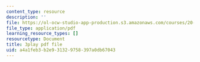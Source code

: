 ```yaml
---
content_type: resource
description: ''
file: https://ol-ocw-studio-app-production.s3.amazonaws.com/courses/20-219-becoming-the-next-bill-nye-writing-and-hosting-the-educational-show-january-iap-2015/a4a1feb3b2e931329758397a0db67043_3HnHQXWIFd4.pdf
file_type: application/pdf
learning_resource_types: []
resourcetype: Document
title: 3play pdf file
uid: a4a1feb3-b2e9-3132-9758-397a0db67043
---
```

